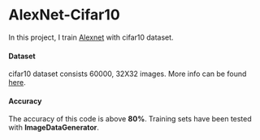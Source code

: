 # AlexNet-Cifar10

In this project, I train [Alexnet](https://www.learnopencv.com/understanding-alexnet/) with cifar10 dataset.

#### Dataset     

cifar10 dataset consists 60000, 32X32 images. More info can be found [here](https://www.cs.toronto.edu/~kriz/cifar.html).
#### Accuracy

The accuracy of this code is above **80%**. Training sets have been tested with **ImageDataGenerator**. 

